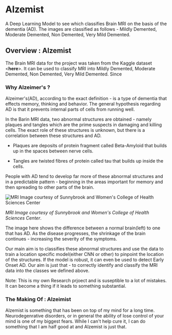 # Alzemist
A Deep Learning Model to see which classifies Brain MRI on the basis of the dementia (AD). The images are classified as follows - Mildly Demented, Moderate Demented, Non Demented, Very Mild Demented.

## Overview : Alzemist
The Brain MRI data for the project was taken from the Kaggle dataset <__here__>. It can be used to classify MRI into Mildly Demented, Moderate Demented, Non Demented, Very Mild Demented. Since    

### Why Alzeimer's ?
Alzeimer's(AD), according to the exact definition - is a type of dementia that effects memory, thinking and behavior. The general hypothesis regarding AD is that it prevents internal parts of cells from running well. 

In the Barin MRI data, two abnormal structures are obtained - namely plaques and tangles which are the prime suspects in damaging and killing cells. The exact role of these structures is unknown, but there is a correlation between these structures and AD.

- Plaques are deposits of protein fragment called Beta-Amyloid that builds up in the spaces between nerve cells.

- Tangles are twisted fibres of protein called tau that builds up inside the cells. 

People with AD tend to develop far more of these abnormal structures and in a predictable pattern - beginning in the areas important for memory and then spreading to other parts of the brain.

![MRI Image courtesy of Sunnybrook and Women's College of Health Sciences Center](https://alzheimer.ca/sites/default/files/2021-05/mri-brain-scan-alzheimers-disease.png)

_MRI Image courtesy of Sunnybrook and Women's College of Health Sciences Center_. 

The image here shows the difference between a normal brain(left) to one that has AD. As the disease progresses, the shrinkage of the brain continues - increasing the severity of the symptoms.

Our main aim is to classifies these abnormal structures and use the data to train a location specific model(either CNN or other) to pinpoint the location of the structures. If the model is robust, it can even be used to detect Early Onset AD. Our aim is just that - to correctly identify and classify the MRI data into the classes we defined above. 


Note: This is my own Research prjoect and is suseptible  to a lot of mistakes. It can become a thing if it leads to something substantial. 

### The Making Of : Alzeimist
Alzemist is something that has been on top of my mind for a long time. Neurodegenrative disorders, or in general the ability of lose control of your mind is one of my biggest fears. While I can't help cure it, I can do something that I am half good at and Alzemist is just that.  

